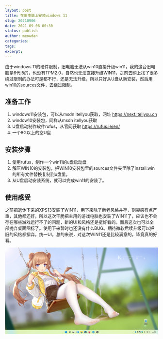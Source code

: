 ```yaml
---
layout: post
title: 在旧电脑上安装windows 11
slug: 20210906
date: 2021-09-06 00:30
status: publish
author: meowdan
categories: 
tags:
excerpt: 
---
```

由于windows 11的硬件限制，旧电脑无法从win10直接升级win11，我的这台旧电脑是6代I5的，也没有TPM2.0，自然也无法直接升级WIN11，之前去网上找了很多绕过限制的办法可是都不行，还是无法升级，所以只好从U盘从新安装，然后用win10的sources文件，去绕过限制。 
## 准备工作

 1. windows11安装包，可以从msdn itellyou获取，网址 https://next.itellyou.cn
 2. window10安装包，同样从msdn itellyou获取
 3. U盘启动制作软件rufus，从官网获取 https://rufus.ie/en/
 4. 一个8G以上的空U盘

## 安装步骤

 1. 使用rufus，制作一个win11的u盘启动盘
 2. 解压WIN10的安装包，把WIN10安装包里的sources文件夹里除了install.win的所有文件替换复制到u盘里。
 3. 从U盘启动安装系统，就可以完成win11的安装了。 

## 使用感受
之前把退休下来的XPS13安装了WIN11，用下来除了新老风格并存，割裂感有点严重，其他都还好，所以这次干脆把主用的游戏电脑也安装了WIN11了，应该也不会存在哪些游戏运行不了的问题，新的UI和风格还是挺好看的。而且这次也可以全部抛弃桌面图标了。使用下来暂时也还没有什么BUG。期待微软后续升级可以把旧的风格都摒弃，统一UI。总的来说，对这次WIN11还是比较满意的，毕竟真的好看。 

![](./image/2021/2021-09-06_01.png)
